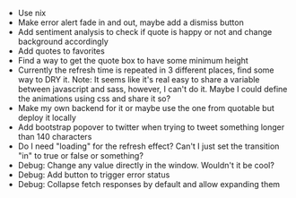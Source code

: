 * Use nix
* Make error alert fade in and out, maybe add a dismiss button
* Add sentiment analysis to check if quote is happy or not and change background accordingly
* Add quotes to favorites
* Find a way to get the quote box to have some minimum height
* Currently the refresh time is repeated in 3 different places, find some way to DRY it. Note: It seems like it's real easy to share a variable between javascript and sass, however, I can't do it. Maybe I could define the animations using css and share it so?
* Make my own backend for it or maybe use the one from quotable but deploy it locally
* Add bootstrap popover to twitter when trying to tweet something longer than 140 characters
* Do I need "loading" for the refresh effect? Can't I just set the transition "in" to true or false or something?
* Debug: Change any value directly in the window. Wouldn't it be cool?
* Debug: Add button to trigger error status
* Debug: Collapse fetch responses by default and allow expanding them
